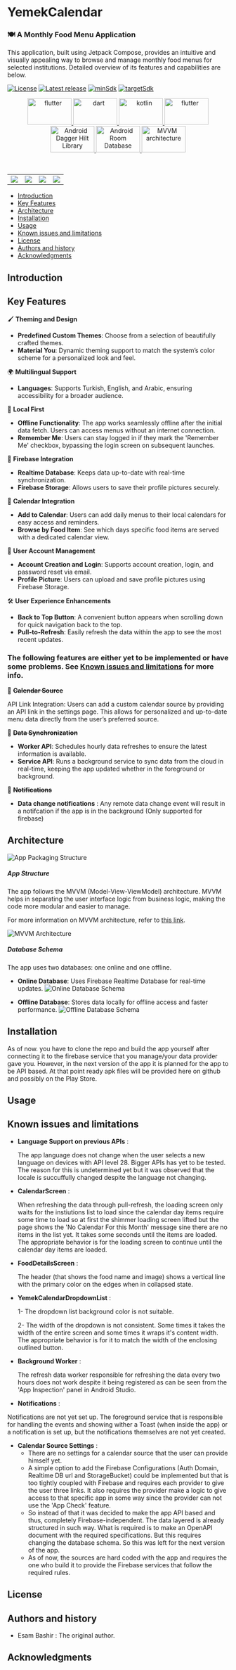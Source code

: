# YemekCalendar

### 🍽️ **A Monthly Food Menu Application**
This application, built using Jetpack Compose, provides an intuitive and visually appealing way to browse and manage monthly food menus for selected institutions. Detailed overview of its features and capabilities are below.

[![License](https://img.shields.io/badge/License-MIT-lightgray.svg?style=flat-square)](https://spdx.org/licenses/MIT.html)
[![Latest release](http://img.shields.io/badge/beta-0.1.0-blue.svg?style=flat-square)](./)
[![minSdk](https://img.shields.io/badge/minSdk-28-green.svg?style=flat-square)](https://spdx.org/licenses/MIT.html)
[![targetSdk](http://img.shields.io/badge/targetSdk-34-blue.svg?style=flat-square)](./)

<p align="center">
<a href="https://www.android.com/" target="_blank" rel="noreferrer"> <img src="https://www.vectorlogo.zone/logos/android/android-official.svg" alt="flutter" width="100" height="60"/> </a>
<a href="https://dart.dev" target="_blank" rel="noreferrer"> <img src="https://www.vectorlogo.zone/logos/dartlang/dartlang-ar21.svg" alt="dart" width="100" height="60"/> </a>   
<a href="https://kotlinlang.org/" target="_blank" rel="noreferrer"> <img src="https://www.vectorlogo.zone/logos/kotlinlang/kotlinlang-ar21.svg" alt="kotlin" width="100" height="60"/> </a>
<a href="https://firebase.google.com/" target="_blank" rel="noreferrer"> <img src="https://www.vectorlogo.zone/logos/firebase/firebase-ar21.svg" alt="flutter" width="100" height="60"/> </a> 
<a href="https://dagger.dev/hilt/" target="_blank" rel="noreferrer"> <img src="screenshots/dagger_hilt" alt="Android Dagger Hilt Library" width="100" height="60"/> </a> 
<a href="https://developer.android.com/jetpack/androidx/releases/room" target="_blank" rel="noreferrer"> <img src="screenshots/room.svg" alt="Android Room Database" width="100" height="60"/> </a> 
<a href="https://developer.android.com/jetpack/guide#recommended-app-arch" target="_blank" rel="noreferrer"> <img src="screenshots/mvvm.svg" alt="MVVM architecture" width="100" height="60"/> </a> 
</p>

</br>

|                              |                              |                              |                       |
| :---------------------------:|:----------------------------:|:----------------------------:|:---------------------:|
| ![](screenshots/image1.png)  |  ![](screenshots/image2.png) | ![](screenshots/image3.png)  |  ![](screenshots/image4.png)|



* [Introduction](#introduction)
* [Key Features](#key-features)
* [Architecture](#architecture)
* [Installation](#installation)
* [Usage](#usage)
* [Known issues and limitations](#known-issues-and-limitations)
* [License](#license)
* [Authors and history](#authors-and-history)
* [Acknowledgments](#acknowledgments)


Introduction
------------

Key Features
------------

🖌️ **Theming and Design**
- **Predefined Custom Themes**: Choose from a selection of beautifully crafted themes.
- **Material You**: Dynamic theming support to match the system’s color scheme for a personalized look and feel.

🌍 **Multilingual Support**
- **Languages**: Supports Turkish, English, and Arabic, ensuring accessibility for a broader audience.

📶 **Local First**
- **Offline Functionality**: The app works seamlessly offline after the initial data fetch. Users can access menus without an internet connection.
- **Remember Me**: Users can stay logged in if they mark the 'Remember Me' checkbox, bypassing the login screen on subsequent launches.

🔄 **Firebase Integration**
- **Realtime Database**: Keeps data up-to-date with real-time synchronization.
- **Firebase Storage**: Allows users to save their profile pictures securely.

📅 **Calendar Integration**
- **Add to Calendar**: Users can add daily menus to their local calendars for easy access and reminders.
- **Browse by Food Item**: See which days specific food items are served with a dedicated calendar view.

👥 **User Account Management**
- **Account Creation and Login**: Supports account creation, login, and password reset via email.
- **Profile Picture**: Users can upload and save profile pictures using Firebase Storage.
  
🛠️ **User Experience Enhancements**
- **Back to Top Button**: A convenient button appears when scrolling down for quick navigation back to the top.
- **Pull-to-Refresh**: Easily refresh the data within the app to see the most recent updates.

### The following features are either yet to be implemented or have some problems. See  [Known issues and limitations](#known-issues-and-limitations) for more info.

📅 ~~**Calendar Source**~~

API Link Integration: Users can add a custom calendar source by providing an API link in the settings page. This allows for personalized and up-to-date menu data directly from the user’s preferred source.

🔄  ~~**Data Synchronization**~~ 
- **Worker API**: Schedules hourly data refreshes to ensure the latest information is available.
- **Service API**: Runs a background service to sync data from the cloud in real-time, keeping the app updated whether in the foreground or background.

🔔 ~~**Notifications**~~
- **Data change notifications** : Any remote data change event will result in a notifcation if the app is in the background (Only supported for firebase)



Architecture
------------

![App Packaging Structure](#)

##### App Structure

The app follows the MVVM (Model-View-ViewModel) architecture. MVVM helps in separating the user interface logic from business logic, making the code more modular and easier to manage.

For more information on MVVM architecture, refer to [this link](https://developer.android.com/jetpack/guide#recommended-app-arch).

![MVVM Architecture](#)

##### Database Schema

The app uses two databases: one online and one offline.

- **Online Database**: Uses Firebase Realtime Database for real-time updates.
  ![Online Database Schema](#)
  
- **Offline Database**: Stores data locally for offline access and faster performance.
  ![Offline Database Schema](#)
  


Installation
-------------
As of now. you have to clone the repo and build the app yourself after connecting it to the firebase service that you manage/your data provider gave you. However, in the next version of the app it is planned for the app to be API based. At that point ready apk files will be provided here on github and possibly on the Play Store.

Usage
------

Known issues and limitations
----------------------------
- **Language Support on previous APIs** :

  The app language does not change when the user selects a new language on devices with API level 28. Bigger APIs has yet to be tested. The reason for this is undetermined yet but it was observed that the locale is succuffully changed despite the language not changing.
    
- **CalendarScreen** :

  When refreshing the data through pull-refresh, the loading screen only waits for the instiutions list to load since the calendar day items require some time to load so at first the shimmer loading screen lifted but the page shows the 'No Calendar For this Month' message sine there are no items in the list yet. It takes some seconds until the items are loaded. The appropriate behavior is for the loading screen to continue until the calendar day items are loaded.

- **FoodDetailsScreen** :

  The header (that shows the food name and image) shows a vertical line with the primary color on the edges when in collapsed state.

- **YemekCalendarDropdownList** :
  
   1- The dropdown list background color is not suitable.
  
   2- The width of the dropdown is not consistent. Some times it takes the width of the entire screen and some times it wraps it's content width.
      The appropriate behavior is for it to match the width of the enclosing outlined button.

- **Background Worker** :

  The refresh data worker responsible for refreshing the data every two hours does not work despite it being registered as can be seen from the 'App Inspection' panel in Android Studio.

- **Notifications** :

 Notifications are not yet set up. The foreground service that is responsible for handling the events and showing wither a Toast (when inside the app) or a notification is set up, but the notifications themselves are not yet created.
 
- **Calendar Source Settings** :
   * There are no settings for a calendar source that the user can provide himself yet.
   * A simple option to add the Firebase Configurations (Auth Domain, Realtime DB url and StorageBucket) could be implemented but that is too tightly coupled with Firebase and requires each provider to give the user three links. It also requires the provider make a logic to give access to that specific app in some way since the provider can not use the 'App Check' feature.
   * So instead of that it was decided to make the app API based and thus, completely Firebase-independent. The data layered is already structured in such way. What is required is to make an OpenAPI document with the required specifications. But this requires changing the  database schema. So this was left for the next version of the app. 
   * As of now, the sources are hard coded with the app and requires the one who build it to provide the Firebase services that follow the required rules.

License
-------


Authors and history
---------------------------

* Esam Bashir : The original author.


Acknowledgments
---------------

